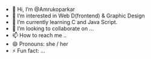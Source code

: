 - 👋 Hi, I’m @Amrukoparkar
- 👀 I’m interested in Web D(frontend) & Graphic Design
- 🌱 I’m currently learning C and Java Script.
- 💞️ I’m looking to collaborate on ...
- 📫 How to reach me ..
- 😄 Pronouns: she / her
- ⚡ Fun fact: ...

<!---
Amrukoparkar/Amrukoparkar is a ✨ special ✨ repository because its `README.md` (this file) appears on your GitHub profile.
You can click the Preview link to take a look at your changes.
--->
